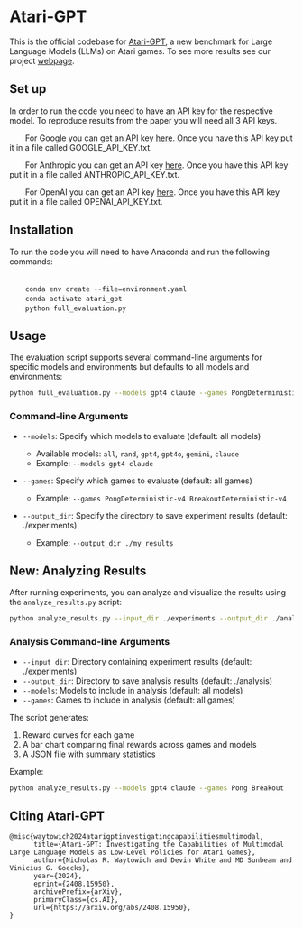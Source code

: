 # Atari-GPT

This is the official codebase for [Atari-GPT](https://arxiv.org/pdf/2408.15950), a new benchmark for Large Language Models (LLMs) on Atari games. To see more results see our project [webpage](https://dev1nw.github.io/atari-gpt/).

## Set up

In order to run the code you need to have an API key for the respective model. To reproduce results from the paper you will need all 3 API keys.

&ensp;&ensp;&ensp;&ensp;For Google you can get an API key [here](https://ai.google.dev). Once you have this API key put it in a file called GOOGLE_API_KEY.txt.


&ensp;&ensp;&ensp;&ensp;For Anthropic you can get an API key [here](https://www.anthropic.com/api). Once you have this API key put it in a file called ANTHROPIC_API_KEY.txt.

&ensp;&ensp;&ensp;&ensp;For OpenAI you can get an API key [here](https://openai.com/api/). Once you have this API key put it in a file called OPENAI_API_KEY.txt.


## Installation

To run the code you will need to have Anaconda and run the following commands:

<br>&ensp;&ensp;&ensp;&ensp;`conda env create --file=environment.yaml`
<br>&ensp;&ensp;&ensp;&ensp;`conda activate atari_gpt`
<br>&ensp;&ensp;&ensp;&ensp;`python full_evaluation.py`

## Usage

The evaluation script supports several command-line arguments for specific models and environments but defaults to all models and environments:

```bash
python full_evaluation.py --models gpt4 claude --games PongDeterministic-v4 BreakoutDeterministic-v4
```

### Command-line Arguments

- `--models`: Specify which models to evaluate (default: all models)
  - Available models: `all`, `rand`, `gpt4`, `gpt4o`, `gemini`, `claude`
  - Example: `--models gpt4 claude`

- `--games`: Specify which games to evaluate (default: all games)
  - Example: `--games PongDeterministic-v4 BreakoutDeterministic-v4`

- `--output_dir`: Specify the directory to save experiment results (default: ./experiments)
  - Example: `--output_dir ./my_results`

## New: Analyzing Results

After running experiments, you can analyze and visualize the results using the `analyze_results.py` script:

```bash
python analyze_results.py --input_dir ./experiments --output_dir ./analysis
```

### Analysis Command-line Arguments

- `--input_dir`: Directory containing experiment results (default: ./experiments)
- `--output_dir`: Directory to save analysis results (default: ./analysis)
- `--models`: Models to include in analysis (default: all models)
- `--games`: Games to include in analysis (default: all games)

The script generates:
1. Reward curves for each game
2. A bar chart comparing final rewards across games and models
3. A JSON file with summary statistics

Example:
```bash
python analyze_results.py --models gpt4 claude --games Pong Breakout
```

## Citing Atari-GPT 

```
@misc{waytowich2024atarigptinvestigatingcapabilitiesmultimodal,
      title={Atari-GPT: Investigating the Capabilities of Multimodal Large Language Models as Low-Level Policies for Atari Games}, 
      author={Nicholas R. Waytowich and Devin White and MD Sunbeam and Vinicius G. Goecks},
      year={2024},
      eprint={2408.15950},
      archivePrefix={arXiv},
      primaryClass={cs.AI},
      url={https://arxiv.org/abs/2408.15950}, 
}
```
